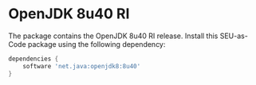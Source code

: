 # OpenJDK 8u40 RI

The package contains the OpenJDK 8u40 RI release. Install this SEU-as-Code package using the following dependency:
```groovy
dependencies {
	software 'net.java:openjdk8:8u40'
}
```
